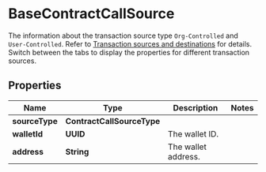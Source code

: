 

# BaseContractCallSource

The information about the transaction source type `Org-Controlled` and `User-Controlled`. Refer to [Transaction sources and destinations](/v2/guides/sources-and-destinations) for details.  Switch between the tabs to display the properties for different transaction sources. 

## Properties

| Name | Type | Description | Notes |
|------------ | ------------- | ------------- | -------------|
|**sourceType** | **ContractCallSourceType** |  |  |
|**walletId** | **UUID** | The wallet ID. |  |
|**address** | **String** | The wallet address. |  |



